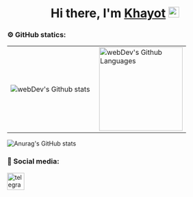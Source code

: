 <div align="center">
   <h1>Hi there, I'm <a href="https://t.me/HRazzoqov">Khayot</a> <img src="https://media.giphy.com/media/hvRJCLFzcasrR4ia7z/giphy.gif" width="25px"></h1>
</div>

### ⚙️ GitHub statics:
<table>
  <tr>
    <td>
      <img align="left" src="http://github-readme-streak-stats.herokuapp.com?user=Khayotbek1&theme=dark&background=dark" alt="webDev's Github stats" />
    </td>
    <td>
      <img height="195px" align="right" alt="webDev's Github Languages" src="https://github-readme-stats-sigma-five.vercel.app/api/top-langs/?username=Khayotbek1&layout=compact&theme=vision-friendly-dark" />
    </td>
  </tr>
</table>

![Anurag's GitHub stats](https://github-readme-stats.vercel.app/api?username=Khayotbek1&show_icons=true&theme=chartreuse-dark)

### 🤝 Social media:
<a href="https://t.me/KhRazzoqov" target="_blank">
      <img src="https://cdn-icons-png.flaticon.com/512/2111/2111646.png" width="40" height="40" alt="telegram group" />
 </a>

<!--
**Khayotbek1/Khayotbek1** is a ✨ _special_ ✨ repository because its `README.md` (this file) appears on your GitHub profile.


